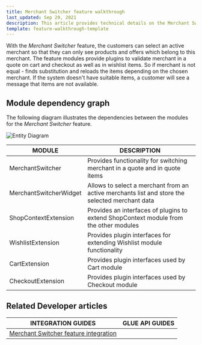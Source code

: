 ```yaml
---
title: Merchant Switcher feature walkthrough
last_updated: Sep 29, 2021
description: This article provides technical details on the Merchant Switcher feature.
template: feature-walkthrough-template
---
```


With the *Merchant Switcher* feature, the customers can select an active merchant so that they can only see products and offers which belong to this merchant.
The feature modules provide plugins to validate merchant in a quote on cart and checkout as well as in wishlist items.
So if merchant is not equal - finds substitution and reloads the items depending on the chosen merchant.
If the system doesn't have suitable items, a customer will see a message that items are not available.

## Module dependency graph

The following diagram illustrates the dependencies between the modules for the *Merchant Switcher* feature.

![Entity Diagram](https://confluence-connect.gliffy.net/embed/image/8db03d24-88d4-4715-a5e1-afae4f2ff8ca.png?utm_medium=live&utm_source=confluence)

| MODULE     | DESCRIPTION                |
|------------|----------------------------|
| MerchantSwitcher | Provides functionality for switching merchant in a quote and in quote items   |
| MerchantSwitcherWidget | Allows to select a merchant from an active merchants list and store the selected merchant data   |
| ShopContextExtension | Provides an interfaces of plugins to extend ShopContext module from the other modules   |
| WishlistExtension | Provides plugin interfaces for extending Wishlist module functionality   |
| CartExtension | Provides plugin interfaces used by Cart module   |
| CheckoutExtension | Provides plugin interfaces used by Checkout module   |

## Related Developer articles

| INTEGRATION GUIDES | GLUE API GUIDES  |
| ------------- | -------------- |
| [Merchant Switcher feature integration](/docs/marketplace/dev/feature-integration-guides/{{page.version}}/merchant-switcher-feature-integration.html) |